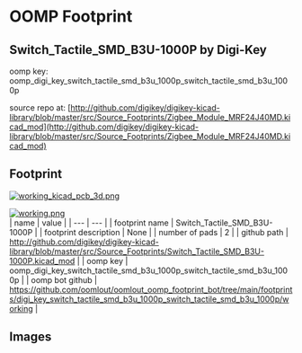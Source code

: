 # OOMP Footprint  
## Switch_Tactile_SMD_B3U-1000P  by Digi-Key  
  
oomp key: oomp_digi_key_switch_tactile_smd_b3u_1000p_switch_tactile_smd_b3u_1000p  
  
source repo at: [http://github.com/digikey/digikey-kicad-library/blob/master/src/Source_Footprints/Zigbee_Module_MRF24J40MD.kicad_mod](http://github.com/digikey/digikey-kicad-library/blob/master/src/Source_Footprints/Zigbee_Module_MRF24J40MD.kicad_mod)  
## Footprint  
  
[![working_kicad_pcb_3d.png](working_kicad_pcb_3d_600.png)](working_kicad_pcb_3d.png)  
  
[![working.png](working_600.png)](working.png)  
| name | value | 
| --- | --- | 
| footprint name | Switch_Tactile_SMD_B3U-1000P | 
| footprint description | None | 
| number of pads | 2 | 
| github path | http://github.com/digikey/digikey-kicad-library/blob/master/src/Source_Footprints/Switch_Tactile_SMD_B3U-1000P.kicad_mod | 
| oomp key | oomp_digi_key_switch_tactile_smd_b3u_1000p_switch_tactile_smd_b3u_1000p | 
| oomp bot github | https://github.com/oomlout/oomlout_oomp_footprint_bot/tree/main/footprints/digi_key_switch_tactile_smd_b3u_1000p_switch_tactile_smd_b3u_1000p/working | 
## Images  
